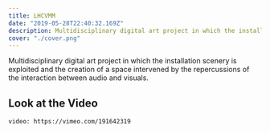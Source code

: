 ```yaml
---
title: LHCVMM
date: "2019-05-28T22:40:32.169Z"
description: Multidisciplinary digital art project in which the installation scenery is exploited and the creation of a space intervened by the repercussions of the interaction between audio and visuals.
cover: "./cover.png"
---
```


Multidisciplinary digital art project in which the installation scenery is exploited and the creation of a space intervened by the repercussions of the interaction between audio and visuals.

## Look at the Video

`video: https://vimeo.com/191642319`
